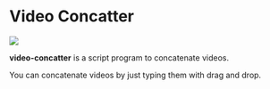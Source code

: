 # Video Concatter

![](sample.gif)

**video-concatter** is a script program to concatenate videos.

You can concatenate videos by just typing them with drag and drop.